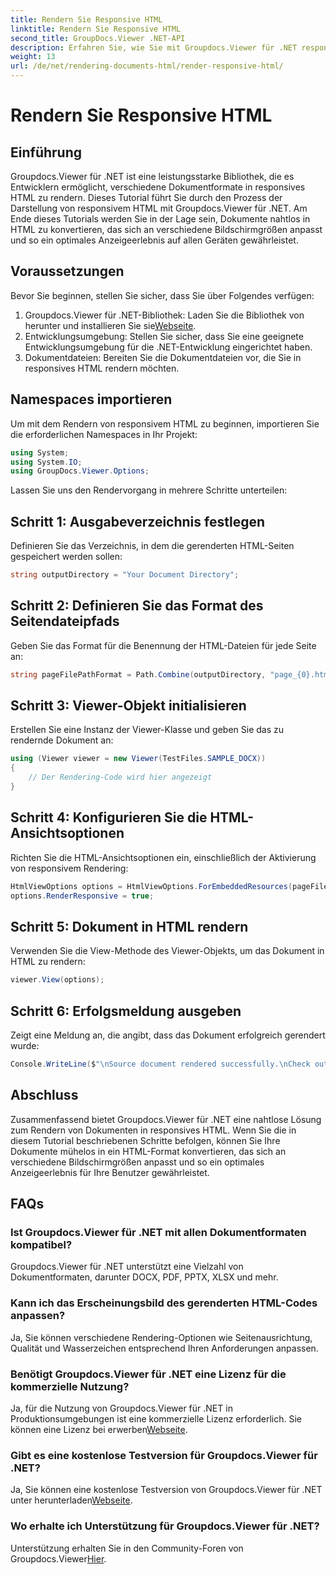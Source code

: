```yaml
---
title: Rendern Sie Responsive HTML
linktitle: Rendern Sie Responsive HTML
second_title: GroupDocs.Viewer .NET-API
description: Erfahren Sie, wie Sie mit Groupdocs.Viewer für .NET responsives HTML rendern und so ein optimales Anzeigeerlebnis auf allen Geräten gewährleisten.
weight: 13
url: /de/net/rendering-documents-html/render-responsive-html/
---
```


# Rendern Sie Responsive HTML

## Einführung
Groupdocs.Viewer für .NET ist eine leistungsstarke Bibliothek, die es Entwicklern ermöglicht, verschiedene Dokumentformate in responsives HTML zu rendern. Dieses Tutorial führt Sie durch den Prozess der Darstellung von responsivem HTML mit Groupdocs.Viewer für .NET. Am Ende dieses Tutorials werden Sie in der Lage sein, Dokumente nahtlos in HTML zu konvertieren, das sich an verschiedene Bildschirmgrößen anpasst und so ein optimales Anzeigeerlebnis auf allen Geräten gewährleistet.
## Voraussetzungen
Bevor Sie beginnen, stellen Sie sicher, dass Sie über Folgendes verfügen:
1.  Groupdocs.Viewer für .NET-Bibliothek: Laden Sie die Bibliothek von herunter und installieren Sie sie[Webseite](https://releases.groupdocs.com/viewer/net/).
2. Entwicklungsumgebung: Stellen Sie sicher, dass Sie eine geeignete Entwicklungsumgebung für die .NET-Entwicklung eingerichtet haben.
3. Dokumentdateien: Bereiten Sie die Dokumentdateien vor, die Sie in responsives HTML rendern möchten.

## Namespaces importieren
Um mit dem Rendern von responsivem HTML zu beginnen, importieren Sie die erforderlichen Namespaces in Ihr Projekt:
```csharp
using System;
using System.IO;
using GroupDocs.Viewer.Options;
```

Lassen Sie uns den Rendervorgang in mehrere Schritte unterteilen:
## Schritt 1: Ausgabeverzeichnis festlegen
Definieren Sie das Verzeichnis, in dem die gerenderten HTML-Seiten gespeichert werden sollen:
```csharp
string outputDirectory = "Your Document Directory";
```
## Schritt 2: Definieren Sie das Format des Seitendateipfads
Geben Sie das Format für die Benennung der HTML-Dateien für jede Seite an:
```csharp
string pageFilePathFormat = Path.Combine(outputDirectory, "page_{0}.html");
```
## Schritt 3: Viewer-Objekt initialisieren
Erstellen Sie eine Instanz der Viewer-Klasse und geben Sie das zu rendernde Dokument an:
```csharp
using (Viewer viewer = new Viewer(TestFiles.SAMPLE_DOCX))
{
    // Der Rendering-Code wird hier angezeigt
}
```
## Schritt 4: Konfigurieren Sie die HTML-Ansichtsoptionen
Richten Sie die HTML-Ansichtsoptionen ein, einschließlich der Aktivierung von responsivem Rendering:
```csharp
HtmlViewOptions options = HtmlViewOptions.ForEmbeddedResources(pageFilePathFormat);
options.RenderResponsive = true;
```
## Schritt 5: Dokument in HTML rendern
Verwenden Sie die View-Methode des Viewer-Objekts, um das Dokument in HTML zu rendern:
```csharp
viewer.View(options);
```
## Schritt 6: Erfolgsmeldung ausgeben
Zeigt eine Meldung an, die angibt, dass das Dokument erfolgreich gerendert wurde:
```csharp
Console.WriteLine($"\nSource document rendered successfully.\nCheck output in {outputDirectory}.");
```

## Abschluss
Zusammenfassend bietet Groupdocs.Viewer für .NET eine nahtlose Lösung zum Rendern von Dokumenten in responsives HTML. Wenn Sie die in diesem Tutorial beschriebenen Schritte befolgen, können Sie Ihre Dokumente mühelos in ein HTML-Format konvertieren, das sich an verschiedene Bildschirmgrößen anpasst und so ein optimales Anzeigeerlebnis für Ihre Benutzer gewährleistet.
## FAQs
### Ist Groupdocs.Viewer für .NET mit allen Dokumentformaten kompatibel?
Groupdocs.Viewer für .NET unterstützt eine Vielzahl von Dokumentformaten, darunter DOCX, PDF, PPTX, XLSX und mehr.
### Kann ich das Erscheinungsbild des gerenderten HTML-Codes anpassen?
Ja, Sie können verschiedene Rendering-Optionen wie Seitenausrichtung, Qualität und Wasserzeichen entsprechend Ihren Anforderungen anpassen.
### Benötigt Groupdocs.Viewer für .NET eine Lizenz für die kommerzielle Nutzung?
 Ja, für die Nutzung von Groupdocs.Viewer für .NET in Produktionsumgebungen ist eine kommerzielle Lizenz erforderlich. Sie können eine Lizenz bei erwerben[Webseite](https://purchase.groupdocs.com/buy).
### Gibt es eine kostenlose Testversion für Groupdocs.Viewer für .NET?
 Ja, Sie können eine kostenlose Testversion von Groupdocs.Viewer für .NET unter herunterladen[Webseite](https://releases.groupdocs.com/).
### Wo erhalte ich Unterstützung für Groupdocs.Viewer für .NET?
Unterstützung erhalten Sie in den Community-Foren von Groupdocs.Viewer[Hier](https://forum.groupdocs.com/c/viewer/9).